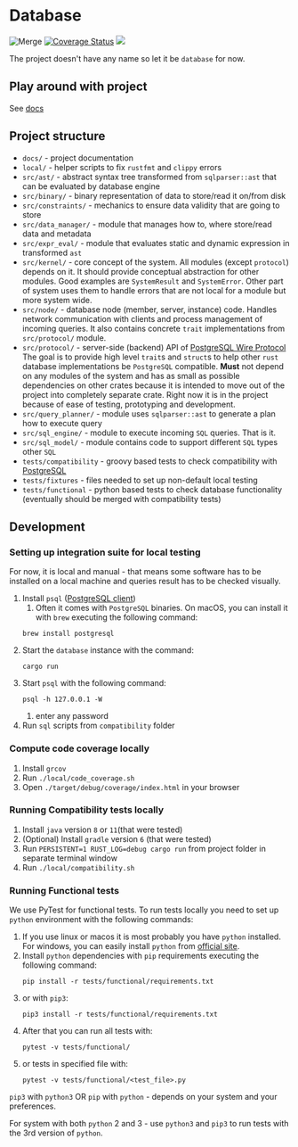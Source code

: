 # Database

![Merge](https://github.com/alex-dukhno/database/workflows/Merge/badge.svg)
[![Coverage Status](https://coveralls.io/repos/github/alex-dukhno/database/badge.svg?branch=master)](https://coveralls.io/github/alex-dukhno/database?branch=master)
<a href="https://discord.gg/PUcTcfU"><img src="https://img.shields.io/discord/509773073294295082.svg?logo=discord"></a>

The project doesn't have any name so let it be `database` for now.

## Play around with project

See [docs](./docs/.)

## Project structure

 * `docs/` - project documentation
 * `local/` - helper scripts to fix `rustfmt` and `clippy` errors
 * `src/ast/` - abstract syntax tree transformed from `sqlparser::ast` that can be evaluated by database engine
 * `src/binary/` - binary representation of data to store/read it on/from disk
 * `src/constraints/` - mechanics to ensure data validity that are going to store
 * `src/data_manager/` - module that manages how to, where store/read data and metadata
 * `src/expr_eval/` - module that evaluates static and dynamic expression in transformed `ast`
 * `src/kernel/` - core concept of the system. All modules (except `protocol`) depends on it.
                   It should provide conceptual abstraction for other modules. Good examples
                   are `SystemResult` and `SystemError`. Other part of system uses them to
                   handle errors that are not local for a module but more system wide.
 * `src/node/` - database node (member, server, instance) code. Handles network communication
                 with clients and process management of incoming queries. It also contains
                 concrete `trait` implementations from `src/protocol/` module.
 * `src/protocol/` - server-side (backend) API of 
                    [PostgreSQL Wire Protocol](https://www.postgresql.org/docs/12/protocol.html)
                    The goal is to provide high level `trait`s and `struct`s to help other `rust`
                    database implementations be `PostgreSQL` compatible.
                    **Must** not depend on any modules of the system and has as small as possible
                    dependencies on other crates because it is intended to move out of the project
                    into completely separate crate. Right now it is in the project because of ease
                    of testing, prototyping and development.
 * `src/query_planner/` - module uses `sqlparser::ast` to generate a plan how to execute query
 * `src/sql_engine/` - module to execute incoming `SQL` queries. That is it.
 * `src/sql_model/` - module contains code to support different `SQL` types other `SQL`
 * `tests/compatibility` - groovy based tests to check compatibility with [PostgreSQL](https://www.postgresql.org/)
 * `tests/fixtures` - files needed to set up non-default local testing
 * `tests/functional` - python based tests to check database functionality (eventually should be merged with compatibility tests)

## Development

### Setting up integration suite for local testing

For now, it is local and manual - that means some software has to be installed 
on a local machine and queries result has to be checked visually.

1. Install `psql` ([PostgreSQL client](https://www.postgresql.org))
    1. Often it comes with `PostgreSQL` binaries. On macOS, you can install it 
    with `brew` executing the following command:
    ```shell script
    brew install postgresql
    ```
1. Start the `database` instance with the command:
    ```shell script
    cargo run
    ```
1. Start `psql` with the following command:
    ```shell script
    psql -h 127.0.0.1 -W
    ```
    1. enter any password
1. Run `sql` scripts from `compatibility` folder

### Compute code coverage locally

1. Install `grcov`
1. Run `./local/code_coverage.sh`
1. Open `./target/debug/coverage/index.html` in your browser

### Running Compatibility tests locally

1. Install `java` version `8` or `11`(that were tested)
1. (Optional) Install `gradle` version `6` (that were tested)
1. Run `PERSISTENT=1 RUST_LOG=debug cargo run` from project folder in separate terminal window
1. Run `./local/compatibility.sh`

### Running Functional tests

We use PyTest for functional tests. To run tests locally you need to set up
`python` environment with the following commands:
1. If you use linux or macos it is most probably you have `python` installed.
For windows, you can easily install `python` from [official site](https://www.python.org).
1. Install `python` dependencies with `pip` requirements executing the following command:
    ```shell script
    pip install -r tests/functional/requirements.txt
    ```
1. or with `pip3`:
    ```shell script
    pip3 install -r tests/functional/requirements.txt
    ```
1. After that you can run all tests with:
   ```shell script
   pytest -v tests/functional/
   ```
1. or tests in specified file with:
    ```shell script
    pytest -v tests/functional/<test_file>.py
    ```

`pip3` with `python3` OR `pip` with `python` - depends on your system and your 
preferences.

For system with both `python` 2 and 3 - use `python3` and `pip3` to run tests
with the 3rd version of `python`.
